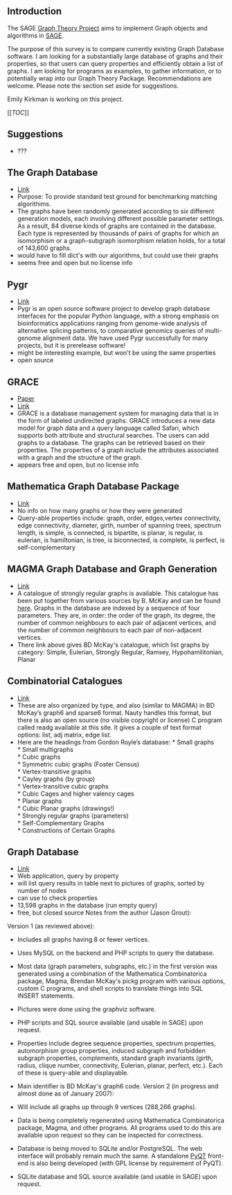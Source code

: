 

## Introduction

The SAGE <a class="http" href="http://wiki.sagemath.org/graph">Graph Theory Project</a> aims to implement Graph objects and algorithms in <a href="/SAGE">SAGE</a>. 

The purpose of this survey is to compare currently existing Graph Database software.  I am looking for a substantially large database of graphs and their properties, so that users can query properties and efficiently obtain a list of graphs.  I am looking for programs as examples, to gather information, or to potentially wrap into our Graph Theory Package.  Recommendations are welcome.  Please note the section set aside for suggestions. 

Emily Kirkman is working on this project. 

[[_TOC_]] 


## Suggestions

* ??? 

## The Graph Database

* <a class="http" href="http://amalfi.dis.unina.it/graph/">Link</a> 
* Purpose: To provide standard test ground for benchmarking matching algorithims. 
* The graphs have been randomly generated according to six different generation models, each involving different possible parameter settings. As a result, 84 diverse kinds of graphs are contained in the database. Each type is represented by thousands of pairs of graphs for which an isomorphism or a graph-subgraph isomorphism relation holds, for a total of 143,600 graphs.  
* would have to fill dict's with our algorithms, but could use their graphs 
* seems free and open but no license info 

## Pygr

* <a class="http" href="http://www.bioinformatics.ucla.edu/pygr/">Link</a> 
* Pygr is an open source software project to develop graph database interfaces for the popular Python language, with a strong emphasis on bioinformatics applications ranging from genome-wide analysis of alternative splicing patterns, to comparative genomics queries of multi-genome alignment data. We have used Pygr successfully for many projects, but it is prerelease software! 
* might be interesting example, but won't be using the same properties 
* open source 

## GRACE

* <a class="http" href="http://comad2005.persistent.co.in/COMAD2005Proc/pages138-147.pdf">Paper</a> 
* <a class="http" href="http://osl.iiitb.ac.in/oslwiki/index.php/GRACE">Link</a> 
* GRACE is a database management system for managing data that is in the form of labeled undirected graphs.  GRACE introduces a new data model for graph data and a query language called Safari, which supports both attribute and structural searches. The users can add graphs to a database. The graphs can be retrieved based on their properties. The properties of a graph include the attributes associated with a graph and the structure of the graph.  
* appears free and open, but no license info 

## Mathematica Graph Database Package

* <a class="http" href="http://documents.wolfram.com/mathematica/Add-onsLinks/DatabaseLink/Examples/GraphDatabase/index.en.html">Link</a> 
* No info on how many graphs or how they were generated 
* Query-able properties include: graph, order, edges,vertex connectivity, edge connectivity, diameter, girth, number of spanning trees, spectrum length, is simple, is connected, is bipartite, is planar, is regular, is eulerian, is hamiltonian, is tree, is biconnected, is complete, is perfect, is self-complementary 

## MAGMA Graph Database and Graph Generation

* <a class="http" href="http://magma.maths.usyd.edu.au/magma/htmlhelp/text1477.htm">Link</a> 
* A catalogue of strongly regular graphs is available. This catalogue has been put together from various sources by B. McKay and can be found <a class="http" href="http://cs.anu.edu.au/~bdm/data/">here</a>. Graphs in the database are indexed by a sequence of four parameters. They are, in order: the order of the graph, its degree, the number of common neighbours to each pair of adjacent vertices, and the number of common neighbours to each pair of non-adjacent vertices.  
* There link above gives BD McKay's catalogue, which list graphs by category: Simple, Eulerian, Strongly Regular, Ramsey, Hypohamilitonian, Planar 

## Combinatorial Catalogues

* <a class="http" href="http://people.csse.uwa.edu.au/gordon/data.html">Link</a> 
* These are also organized by type, and also (similar to MAGMA) in BD McKay’s graph6 and sparse6 format.  Nauty handles this format, but there is also an open source (no visible copyright or license) C program called readg available at this site.  It gives a couple of text format options:  list, adj matrix, edge list. 
* Here are the headings from Gordon Royle’s database: 
            * Small graphs  
            * Small multigraphs  
            * Cubic graphs  
            * Symmetric cubic graphs (Foster Census)  
            * Vertex-transitive graphs  
            * Cayley graphs (by group)  
            * Vertex-transitive cubic graphs  
            * Cubic Cages and higher valency cages  
            * Planar graphs  
            * Cubic Planar graphs (drawings!)  
            * Strongly regular graphs (parameters)  
            * Self-Complementary Graphs  
            * Constructions of Certain Graphs 

## Graph Database

* <a class="https" href="https://math.byu.edu/~grout/graphs/">Link</a> 
* Web application, query by property 
* will list query results in table next to pictures of graphs, sorted by number of nodes 
* can use  to check properties 
* 13,598 graphs in the database (run empty query) 
* free, but closed source 
Notes from the author (Jason Grout): 

Version 1 (as reviewed above): 

* Includes all graphs having 8 or fewer vertices. 
* Uses MySQL on the backend and PHP scripts to query the database. 
* Most data (graph parameters, subgraphs, etc.) in the first version was generated using a combination of the Mathematica Combinatorica package, Magma, Brendan McKay's pickg program with various options, custom C programs, and shell scripts to translate things into SQL INSERT statements. 
* Pictures were done using the graphviz software. 
* PHP scripts and SQL source available (and usable in SAGE) upon request. 
* Properties include degree sequence properties, spectrum properties, automorphism group properties, induced subgraph and forbidden subgraph properties, complements, standard graph invariants (girth, radius, clique number, connectivity, Eulerian, planar, perfect, etc.).  Each of these is query-able and displayable. 
* Main identifier is BD McKay's graph6 code. 
Version 2 (in progress and almost done as of January 2007): 

* Will include all graphs up through 9 vertices (288,266 graphs). 
* Data is being completely regenerated using Mathematica Combinatorica package, Magma, and other programs.  All programs used to do this are available upon request so they can be inspected for correctness. 
* Database is being moved to SQLite and/or PostgreSQL.  The web interface will probably remain much the same.  A standalone <a class="http" href="http://www.riverbankcomputing.co.uk/pyqt/">PyQT</a> front-end is also being developed (with GPL license by requirement of PyQT). 
* SQLite database and SQL source available (and usable in SAGE) upon request. 